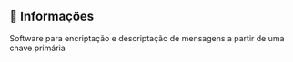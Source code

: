 ## 🔖 Informações
<p>Software para encriptação e descriptação de mensagens a partir de uma chave primária</p>
